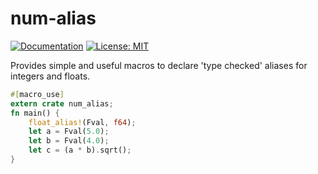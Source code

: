 # num-alias
[![Documentation](https://docs.rs/num_alias/badge.svg)](https://docs.rs/num_alias)
[![License: MIT](https://img.shields.io/badge/license-MIT-blue.svg)](LICENSE)

Provides simple and useful macros to declare 'type checked' aliases for integers and floats.

``` rust
#[macro_use]
extern crate num_alias;
fn main() {
    float_alias!(Fval, f64);
    let a = Fval(5.0);
    let b = Fval(4.0);
    let c = (a * b).sqrt();
}
```

